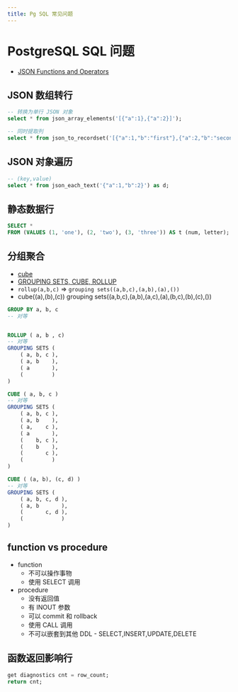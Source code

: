 ```yaml
---
title: Pg SQL 常见问题
---
```


# PostgreSQL SQL 问题

- [JSON Functions and Operators](https://www.postgresql.org/docs/current/functions-json.html)

## JSON 数组转行

```sql
-- 转换为单行 JSON 对象
select * from json_array_elements('[{"a":1},{"a":2}]');

-- 同时提取列
select * from json_to_recordset('[{"a":1,"b":"first"},{"a":2,"b":"second"}]') as (a int, b text);
```

## JSON 对象遍历

```sql
-- (key,value)
select * from json_each_text('{"a":1,"b":2}') as d;
```

## 静态数据行

```sql
SELECT *
FROM (VALUES (1, 'one'), (2, 'two'), (3, 'three')) AS t (num, letter);
```

## 分组聚合

- [cube](https://www.postgresql.org/docs/current/cube.html)
- [GROUPING SETS, CUBE, ROLLUP](https://www.postgresql.org/docs/devel/queries-table-expressions.html#QUERIES-GROUPING-SETS)
- `rollup(a,b,c)` => `grouping sets((a,b,c),(a,b),(a),())`
- cube((a),(b),(c)) grouping sets((a,b,c),(a,b),(a,c),(a),(b,c),(b),(c),())

```sql
GROUP BY a, b, c
-- 对等


ROLLUP ( a, b , c)
-- 对等
GROUPING SETS (
    ( a, b, c ),
    ( a, b    ),
    ( a       ),
    (         )
)

CUBE ( a, b, c )
-- 对等
GROUPING SETS (
    ( a, b, c ),
    ( a, b    ),
    ( a,    c ),
    ( a       ),
    (    b, c ),
    (    b    ),
    (       c ),
    (         )
)

CUBE ( (a, b), (c, d) )
-- 对等
GROUPING SETS (
    ( a, b, c, d ),
    ( a, b       ),
    (       c, d ),
    (            )
)
```

## function vs procedure

- function
  - 不可以操作事物
  - 使用 SELECT 调用
- procedure
  - 没有返回值
  - 有 INOUT 参数
  - 可以 commit 和 rollback
  - 使用 CALL 调用
  - 不可以嵌套到其他 DDL - SELECT,INSERT,UPDATE,DELETE

## 函数返回影响行

```sql
get diagnostics cnt = row_count;
return cnt;
```
